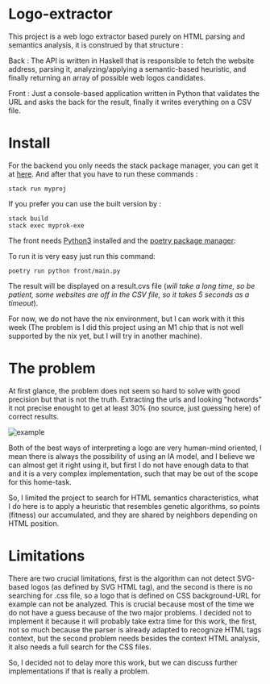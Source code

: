 # Logo-extractor

This project is a web logo extractor based purely on HTML parsing and semantics analysis, it is construed by that structure :
 
  Back : The API is written in Haskell that is responsible to fetch the website address, parsing it, analyzing/applying a semantic-based heuristic, and finally returning an array of possible web logos candidates.
  
  Front : Just a console-based application written in Python that validates the URL and asks the back for the result, finally it writes everything on a CSV file.
 
 
 # Install
 
For the backend you only needs the stack package manager, you can get it at [here](https://docs.haskellstack.org/en/stable/install_and_upgrade/).
And after that you have to run these commands :

```
stack run myproj
```

If you prefer you can use the built version by :

```
stack build
stack exec myprok-exe
```

The front needs [Python3](https://www.python.org/downloads/) installed and the [poetry package manager](https://python-poetry.org/docs/master/#installing-with-the-official-installer):

To run it is very easy just run this command:

```
poetry run python front/main.py
```

The result will be displayed on a result.cvs file (*will take a long time, so be patient, some websites are off in the CSV file, so it takes 5 seconds as a timeout*).

For now, we do not have the nix environment, but I can work with it this week (The problem is I did this project using an M1 chip that is not well supported by the nix yet, but I will try in another machine).

# The problem

At first glance, the problem does not seem so hard to solve with good precision but that is not the truth.
Extracting the urls and looking "hotwords" it not precise enought to get at least 30% (no source, just guessing here) of correct results.

![example](https://i.ibb.co/8rpy7X2/Screen-Shot-2022-08-30-at-21-09-27.png)

Both of the best ways of interpreting a logo are very human-mind oriented, I mean there is always the possibility of using an IA model, and I believe we can almost get it right using it, but first I do not have enough data to that and it is a very complex implementation, such that may be out of the scope for this home-task. 

So, I limited the project to search for HTML semantics characteristics, what I do here is to apply a heuristic that resembles genetic algorithms, so points (fitness) our accumulated, and they are shared by neighbors depending on HTML position.

# Limitations

There are two crucial limitations, first is the algorithm can not detect SVG-based logos (as defined by SVG HTML tag), and the second is there is no searching for .css file, so a logo that is defined on CSS background-URL for example can not be analyzed. This is crucial because most of the time we do not have a guess because of the two major problems. 
I decided not to implement it because it will probably take extra time for this work, the first, not so much because the parser is already adapted to recognize HTML tags context, but the second problem needs besides the context HTML analysis, it also needs a full search for the CSS files.

So, I decided not to delay more this work, but we can discuss further implementations if that is really a problem.
